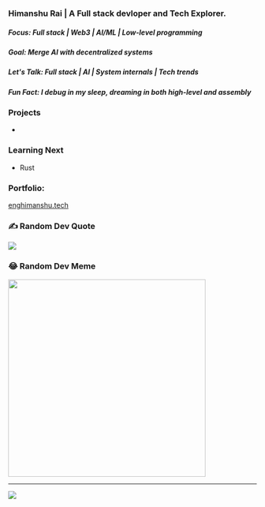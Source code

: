 ### Himanshu Rai | A Full stack devloper and Tech Explorer.

##### Focus: Full stack | Web3 | AI/ML | Low-level programming
##### Goal: Merge AI with decentralized systems
##### Let's Talk: Full stack | AI | System internals | Tech trends
##### Fun Fact: I debug in my sleep, dreaming in both high-level and assembly

### Projects
-

### Learning Next
- Rust


### Portfolio:
[enghimanshu.tech](https://enghimanshu.tech)


### ✍️ Random Dev Quote
![](https://quotes-github-readme.vercel.app/api?type=horizontal&theme=radical)

### 😂 Random Dev Meme
<img src='https://memer-new.vercel.app/' style="height: 400px;"/>

---
[![](https://visitcount.itsvg.in/api?id=himanshuraimau&icon=1&color=7)](https://visitcount.itsvg.in)

<!-- Proudly created with GPRM ( https://gprm.itsvg.in ) -->
